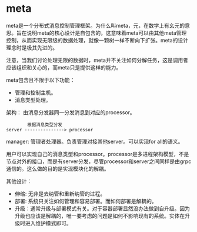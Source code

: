 # meta

meta是一个分布式消息控制管理框架。为什么叫meta，元，在数学上有幺元的意思。旨在说明meta的核心设计是自包含的，这意味着meta可以由其他meta管理控制，从而实现无限级的数据处理，就像一颗树一样不断向下扩张。meta的设计理念时是极其先进的。

注意，当我们讨论处理无限的数据时，meta并不关注如何分解任务，这是调用者应该组织和关心的，而meta只是提供这样的能力。

meta包含且不限于以下功能：
* 管理和控制主机。
* 消息类型处理。

架构： 由消息分发器同一分发消息到对应的processor。

```
        根据消息类型分发
server ---------------> processor
```

manager: 管理者处理器。负责管理对接其他server。可以实现for all的语义。

用户可以实现自己的消息类型和processor。processor是多进程架构模型，不是节点对外的接口，而是有server分发，尽管processor和server之间同样是由grpc通信的。这么做的目的是实现模块化的解耦。

其他设计：
* 伸缩: 无非是去纳管和重新纳管的过程。
* 部署: 系统只关注如何管理和容易部署。而如何部署是解耦的。
* 升级：通常升级与部署模式有关。对于容器部署显然没办法做到自升级。因为升级也应该是解耦的，唯一要考虑的问题是如何不影响现有的系统。实体在升级时进入维护模式即可。